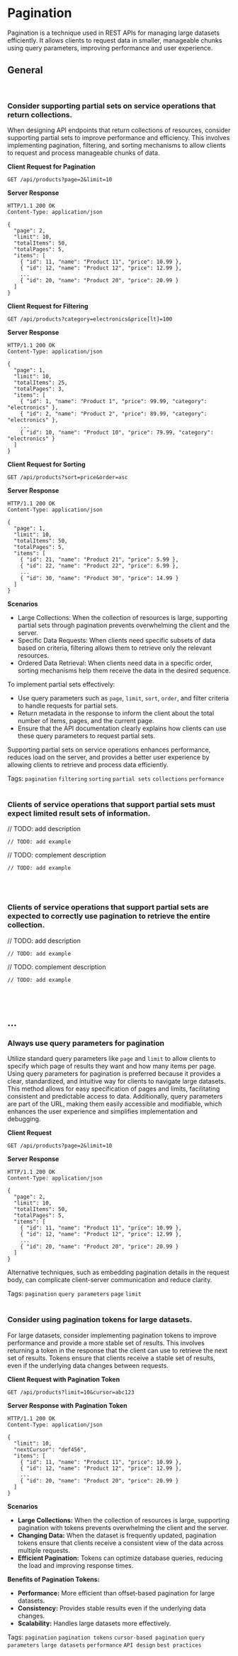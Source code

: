 # Pagination
Pagination is a technique used in REST APIs for managing large datasets efficiently. It allows clients to request data in
smaller, manageable chunks using query parameters, improving performance and user experience.

## General
<br>


### Consider supporting partial sets on service operations that return collections.
When designing API endpoints that return collections of resources, consider supporting partial sets to improve performance and
efficiency. This involves implementing pagination, filtering, and sorting mechanisms to allow clients to request and process
manageable chunks of data.

**Client Request for Pagination**
```http
GET /api/products?page=2&limit=10
```

**Server Response**
```http
HTTP/1.1 200 OK
Content-Type: application/json

{
  "page": 2,
  "limit": 10,
  "totalItems": 50,
  "totalPages": 5,
  "items": [
    { "id": 11, "name": "Product 11", "price": 10.99 },
    { "id": 12, "name": "Product 12", "price": 12.99 },
    ...
    { "id": 20, "name": "Product 20", "price": 20.99 }
  ]
}
```

**Client Request for Filtering**
```http
GET /api/products?category=electronics&price[lt]=100
```

**Server Response**
```http
HTTP/1.1 200 OK
Content-Type: application/json

{
  "page": 1,
  "limit": 10,
  "totalItems": 25,
  "totalPages": 3,
  "items": [
    { "id": 1, "name": "Product 1", "price": 99.99, "category": "electronics" },
    { "id": 2, "name": "Product 2", "price": 89.99, "category": "electronics" },
    ...
    { "id": 10, "name": "Product 10", "price": 79.99, "category": "electronics" }
  ]
}
```

**Client Request for Sorting**
```http
GET /api/products?sort=price&order=asc
```

**Server Response**
```http
HTTP/1.1 200 OK
Content-Type: application/json

{
  "page": 1,
  "limit": 10,
  "totalItems": 50,
  "totalPages": 5,
  "items": [
    { "id": 21, "name": "Product 21", "price": 5.99 },
    { "id": 22, "name": "Product 22", "price": 6.99 },
    ...
    { "id": 30, "name": "Product 30", "price": 14.99 }
  ]
}
```

**Scenarios**
- Large Collections: When the collection of resources is large, supporting partial sets through pagination prevents overwhelming the client and the server.
- Specific Data Requests: When clients need specific subsets of data based on criteria, filtering allows them to retrieve only the relevant resources.
- Ordered Data Retrieval: When clients need data in a specific order, sorting mechanisms help them receive the data in the desired sequence.

To implement partial sets effectively:
- Use query parameters such as `page`, `limit`, `sort`, `order`, and filter criteria to handle requests for partial sets.
- Return metadata in the response to inform the client about the total number of items, pages, and the current page.
- Ensure that the API documentation clearly explains how clients can use these query parameters to request partial sets.

Supporting partial sets on service operations enhances performance, reduces load on the server, and provides a better user experience by
allowing clients to retrieve and process data efficiently.

Tags: `pagination` `filtering` `sorting` `partial sets` `collections` `performance`
<br><br>


### Clients of service operations that support partial sets must expect limited result sets of information.

// TODO: add description

```http
// TODO: add example
```

// TODO: complement description

```http
// TODO: add example
```

<br><br>


### Clients of service operations that support partial sets are expected to correctly use pagination to retrieve the entire collection.

// TODO: add description

```http
// TODO: add example
```

// TODO: complement description

```http
// TODO: add example
```

<br><br>



## ...


### Always use query parameters for pagination
Utilize standard query parameters like `page` and `limit` to allow clients to specify which page of results they want and how many
items per page. Using query parameters for pagination is preferred because it provides a clear, standardized, and intuitive way for clients to navigate
large datasets. This method allows for easy specification of pages and limits, facilitating consistent and predictable access to
data. Additionally, query parameters are part of the URL, making them easily accessible and modifiable, which enhances the user experience
and simplifies implementation and debugging.

**Client Request**
```http
GET /api/products?page=2&limit=10
```

**Server Response**
```http
HTTP/1.1 200 OK
Content-Type: application/json

{
  "page": 2,
  "limit": 10,
  "totalItems": 50,
  "totalPages": 5,
  "items": [
    { "id": 11, "name": "Product 11", "price": 10.99 },
    { "id": 12, "name": "Product 12", "price": 12.99 },
    ...
    { "id": 20, "name": "Product 20", "price": 20.99 }
  ]
}
```

Alternative techniques, such as embedding pagination details in the request body, can complicate client-server communication and reduce clarity.

Tags: `pagination` `query parameters` `page` `limit` 
<br><br>


### Consider using pagination tokens for large datasets.
For large datasets, consider implementing pagination tokens to improve performance and provide a more stable set of results. This
involves returning a token in the response that the client can use to retrieve the next set of results. Tokens ensure that clients
receive a stable set of results, even if the underlying data changes between requests.

**Client Request with Pagination Token**
```http
GET /api/products?limit=10&cursor=abc123
```

**Server Response with Pagination Token**
```http
HTTP/1.1 200 OK
Content-Type: application/json

{
  "limit": 10,
  "nextCursor": "def456",
  "items": [
    { "id": 11, "name": "Product 11", "price": 10.99 },
    { "id": 12, "name": "Product 12", "price": 12.99 },
    ...
    { "id": 20, "name": "Product 20", "price": 20.99 }
  ]
}
```

**Scenarios**
- **Large Collections:** When the collection of resources is large, supporting pagination with tokens prevents overwhelming the client and the server.
- **Changing Data:** When the dataset is frequently updated, pagination tokens ensure that clients receive a consistent view of the data across multiple requests.
- **Efficient Pagination:** Tokens can optimize database queries, reducing the load and improving response times.

**Benefits of Pagination Tokens:**
- **Performance:** More efficient than offset-based pagination for large datasets.
- **Consistency:** Provides stable results even if the underlying data changes.
- **Scalability:** Handles large datasets more effectively.

Tags: `pagination` `pagination tokens` `cursor-based pagination` `query parameters` `large datasets` `performance` `API design` `best practices`
<br><br>